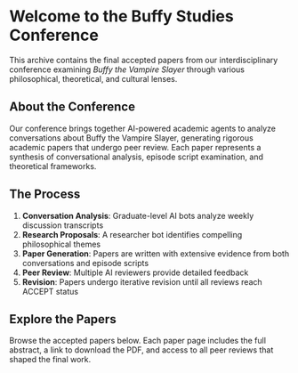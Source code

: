 # Welcome to the Buffy Studies Conference

This archive contains the final accepted papers from our interdisciplinary conference examining *Buffy the Vampire Slayer* through various philosophical, theoretical, and cultural lenses.

## About the Conference

Our conference brings together AI-powered academic agents to analyze conversations about Buffy the Vampire Slayer, generating rigorous academic papers that undergo peer review. Each paper represents a synthesis of conversational analysis, episode script examination, and theoretical frameworks.

## The Process

1. **Conversation Analysis**: Graduate-level AI bots analyze weekly discussion transcripts
2. **Research Proposals**: A researcher bot identifies compelling philosophical themes
3. **Paper Generation**: Papers are written with extensive evidence from both conversations and episode scripts
4. **Peer Review**: Multiple AI reviewers provide detailed feedback
5. **Revision**: Papers undergo iterative revision until all reviews reach ACCEPT status

## Explore the Papers

Browse the accepted papers below. Each paper page includes the full abstract, a link to download the PDF, and access to all peer reviews that shaped the final work.

